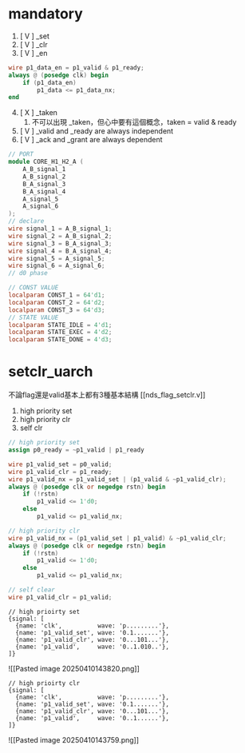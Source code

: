 # mandatory
1. [ V ] \_set 
2. [ V ] \_clr
3. [ V ] \_en
```verilog
wire p1_data_en = p1_valid & p1_ready;
always @ (posedge clk) begin
	if (p1_data_en)
		p1_data <= p1_data_nx;
end
```
4. [ X ] \_taken
	1. 不可以出現 \_taken，但心中要有這個概念，taken = valid & ready
5. [ V ] \_valid and \_ready are always independent
6. [ V ] \_ack and \_grant are always dependent
```verilog
// PORT
module CORE_H1_H2_A (
	A_B_signal_1
	A_B_signal_2
	B_A_signal_3
	B_A_signal_4
	A_signal_5
	A_signal_6
);
// declare
wire signal_1 = A_B_signal_1;
wire signal_2 = A_B_signal_2;
wire signal_3 = B_A_signal_3;
wire signal_4 = B_A_signal_4;
wire signal_5 = A_signal_5;
wire signal_6 = A_signal_6;
// d0 phase
```

```verilog
// CONST VALUE
localparam CONST_1 = 64'd1;
localparam CONST_2 = 64'd2;
localparam CONST_3 = 64'd3;
// STATE VALUE
localparam STATE_IDLE = 4'd1;
localparam STATE_EXEC = 4'd2;
localparam STATE_DONE = 4'd3;
```

# setclr_uarch
不論flag還是valid基本上都有3種基本結構 [[nds_flag_setclr.v]]

1. high priority set
2. high priority clr
3. self clr
```verilog
// high priority set
assign p0_ready = ~p1_valid | p1_ready

wire p1_valid_set = p0_valid;
wire p1_valid_clr = p1_ready;
wire p1_valid_nx = p1_valid_set | (p1_valid & ~p1_valid_clr);
always @ (posedge clk or negedge rstn) begin
	if (!rstn)
		p1_valid <= 1'd0;
	else
		p1_valid <= p1_valid_nx;
```

```verilog
// high priority clr
wire p1_valid_nx = (p1_valid_set | p1_valid) & ~p1_valid_clr;
always @ (posedge clk or negedge rstn) begin
	if (!rstn)
		p1_valid <= 1'd0;
	else
		p1_valid <= p1_valid_nx;
```

```verilog
// self clear
wire p1_valid_clr = p1_valid;
```

```
// high prioirty set
{signal: [
  {name: 'clk',          wave: 'p.........'},
  {name: 'p1_valid_set', wave: '0.1.......'},
  {name: 'p1_valid_clr', wave: '0...101...'},
  {name: 'p1_valid',     wave: '0..1.010..'},
]}
```

![[Pasted image 20250410143820.png]]

```
// high prioirty clr
{signal: [
  {name: 'clk',          wave: 'p.........'},
  {name: 'p1_valid_set', wave: '0.1.......'},
  {name: 'p1_valid_clr', wave: '0...101...'},
  {name: 'p1_valid',     wave: '0..1......'},
]}
```

![[Pasted image 20250410143759.png]]

